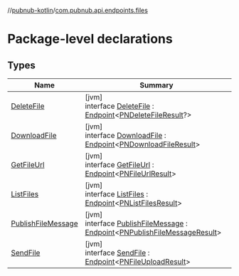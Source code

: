 //[pubnub-kotlin](../../index.md)/[com.pubnub.api.endpoints.files](index.md)

# Package-level declarations

## Types

| Name | Summary |
|---|---|
| [DeleteFile](-delete-file/index.md) | [jvm]<br>interface [DeleteFile](-delete-file/index.md) : [Endpoint](../com.pubnub.api/-endpoint/index.md)&lt;[PNDeleteFileResult](../../../pubnub-core/pubnub-core-api/pubnub-core-api/com.pubnub.api.models.consumer.files/-p-n-delete-file-result/index.md)?&gt; |
| [DownloadFile](-download-file/index.md) | [jvm]<br>interface [DownloadFile](-download-file/index.md) : [Endpoint](../com.pubnub.api/-endpoint/index.md)&lt;[PNDownloadFileResult](../../../pubnub-core/pubnub-core-api/pubnub-core-api/com.pubnub.api.models.consumer.files/-p-n-download-file-result/index.md)&gt; |
| [GetFileUrl](-get-file-url/index.md) | [jvm]<br>interface [GetFileUrl](-get-file-url/index.md) : [Endpoint](../com.pubnub.api/-endpoint/index.md)&lt;[PNFileUrlResult](../../../pubnub-core/pubnub-core-api/pubnub-core-api/com.pubnub.api.models.consumer.files/-p-n-file-url-result/index.md)&gt; |
| [ListFiles](-list-files/index.md) | [jvm]<br>interface [ListFiles](-list-files/index.md) : [Endpoint](../com.pubnub.api/-endpoint/index.md)&lt;[PNListFilesResult](../../../pubnub-core/pubnub-core-api/pubnub-core-api/com.pubnub.api.models.consumer.files/-p-n-list-files-result/index.md)&gt; |
| [PublishFileMessage](-publish-file-message/index.md) | [jvm]<br>interface [PublishFileMessage](-publish-file-message/index.md) : [Endpoint](../com.pubnub.api/-endpoint/index.md)&lt;[PNPublishFileMessageResult](../../../pubnub-core/pubnub-core-api/pubnub-core-api/com.pubnub.api.models.consumer.files/-p-n-publish-file-message-result/index.md)&gt; |
| [SendFile](-send-file/index.md) | [jvm]<br>interface [SendFile](-send-file/index.md) : [Endpoint](../com.pubnub.api/-endpoint/index.md)&lt;[PNFileUploadResult](../../../pubnub-core/pubnub-core-api/pubnub-core-api/com.pubnub.api.models.consumer.files/-p-n-file-upload-result/index.md)&gt; |
